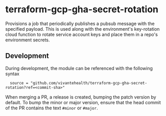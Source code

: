 # terraform-gcp-gha-secret-rotation
Provisions a job that periodically publishes a pubsub message with the specified payload. This is used along with the environment's key-rotation cloud function to rotate service account keys and place them in a repo's environment secrets.

## Development
During development, the module can be referenced with the following syntax

```
  source = "github.com/vivantehealth/terraform-gcp-gha-secret-rotation?ref=<commit-sha>"
```

When merging a PR, a release is created, bumping the patch version by default. To bump the minor or major version, ensure that the head commit of the PR contains the text `#minor` or `#major`.
